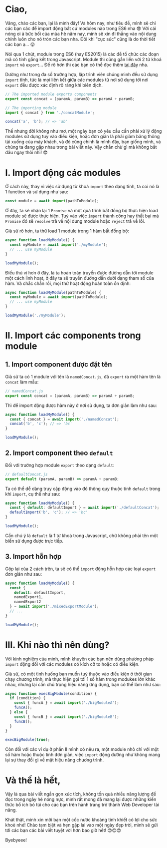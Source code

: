 # Ciao,

Vâng, chào các bạn, lại là mình đây! Và hôm nay, như tiêu đề, mình sẽ chỉ các bạn các để import động bất cứ modules nào trong ES6 nha :sunglasses: Với cái nóng oi ả bức bối của mùa hè năm nay, mình sẽ xin đi thẳng vào nội dung chính luôn cho nó tròn các bạn nha. Đôi khi "cục súc" cũng là do thời tiết các bạn ạ... :stuck_out_tongue_closed_eyes:

Nói qua 1 chút, module trong ES6 (hay ES2015) là các để tổ chức các đoạn mã có tính gắng kết trong Javascript. Module thì cũng gắn liền với 2 từ khoá `import` và `export`... Để rõ hơn thì các bạn có thể đọc thêm [tại đây](https://viblo.asia/p/imports-va-exports-trong-javascript-es6-6J3ZgjyAKmB) nha.

Dường như trong đa số trường hợp, lập trình viên chúng mình đều sử dụng `import` tĩnh, tức là mọi liên kết giữa các modules từ nơi sử dụng tới nơi `export` đều được xác định rõ ràng khi biên dịch.
```js
// The imported module exports components
export const concat = (paramA, paramB) => paramA + paramB;
```
```js
// The importing module
import { concat } from './concatModule';

concat('a', 'b'); // => 'ab'
```

Thế nhưng đời không như mơ, một ngày bạn có yêu cầu cần phải xử lý động modules sử dụng tuỳ vào điều kiện, hoặc đơn giản là phải giảm băng thông tải xuống của máy khách, và đó cũng chính là mình đây, bạn giống mình, và chúng ta đang gặp nhau trong bài viết này. Vậy chần chừ gì mà không bắt đầu ngay thôi nhỉ! :sunglasses:

# I. Import động các modules
Ở cách này, thay vì việc sử dụng từ khoá `import` theo dạng tĩnh, ta coi nó là 1 function và sử dụng như sau:

```js
const module = await import(pathToModule);
```

Ở đây, ta sẽ nhận lại 1 `Promise`  và một quá trình bất đồng bộ thực hiện load module sẽ được thực hiện. Tuỳ vào việc `import` thành công hay thất bại mà `Promise` đó sẽ `resolve` trả về nội dung module hoặc `reject` trả về lỗi.

Giả sử rõ hơn, ta thử load 1 module trong 1 hàm bất đồng bộ:
```js
async function loadMyModule() {
  const myModule = await import('./myModule'); 
  // ... use myModule
}

loadMyModule();
```

Điều thú vị hơn ở đây, là ta hoàn toàn truyền được đường dẫn tới module một cách linh hoạt, ở đây ta sẽ truyền đường dẫn dưới dạng tham số của hàm. Và chắc chắn rồi, mọi thứ hoạt động hoàn toàn ổn định:
```js
async function loadMyModule(pathToModule) {
  const myModule = await import(pathToModule);  
  // ... use myModule
}

loadMyModule('./myModule');
```

# II. Import các components trong module
## 1. Import component được đặt tên
Giả sử ta có 1 module với tên là `namedConcat.js`, đã `export` ra một hàm tên là `concat` làm mẫu:
```js
// namedConcat.js
export const concat = (paramA, paramB) => paramA + paramB;
```

Thì để import động được hàm này ở nơi sử dụng, ta đơn giản làm như sau:
```js
async function loadMyModule() {
  const { concat } = await import('./namedConcat');  
  concat('b', 'c'); // => 'bc'
}

loadMyModule();
```

## 2. Import component theo `default`
Đối với trường hợp module `export` theo dạng `default`:
```js
// defaultConcat.js
export default (paramA, paramB) => paramA + paramB;
```

 Ta có thể dễ dàng truy cập động vào đó thông quy thuộc tính `default` trong khi `import`, cụ thể như sau:
```js
async function loadMyModule() {
  const { default: defaultImport } = await import('./defaultConcat');
  defaultImport('b', 'c'); // => 'bc'
}

loadMyModule();
```

Cần chú ý là `default` là 1 từ khoá trong Javascript, chứ không phải tên một biến sử dụng được trực tiếp.

## 3. Import hỗn hợp
Gộp lại của 2 cách trên, ta sẽ có thể `import` động hỗn hợp các loại `export` đơn giản như sau:
```js
async function loadMyModule() {
  const { 
    default: defaultImport,
    namedExport1,
    namedExport2
  } = await import('./mixedExportModule');
  // ...
}

loadMyModule();
```

# III. Khi nào thì nên dùng?
Với kinh nghiệm của mình, mình khuyên các bạn nên dùng phương pháp `import` động đối với các modules có kích cỡ to hoặc có điều kiện.

Giả sử, có một tình huống bạn muốn tuỳ thuộc vào điều kiện ở thời gian chạy chương trình, mà thực hiện gọi tới 1 số hàm trong modukes lớn khác nhau, nhưng lại cần chú trọng hiệu năng ứng dụng, bạn có thể làm như sau:
```js
async function execBigModule(condition) {
  if (condition) {
    const { funcA } = await import('./bigModuleA');
    funcA();
  } else {
    const { funcB } = await import('./bigModuleB');
    funcB();
  }
}

execBigModule(true);
```

Còn đối với các ví dụ ở phần II mình có nêu ra, một module nhỏ chỉ với một số hàm hoặc thuộc tính đơn giản, việc `import` động dường như không mang lại sự thay đổi gì về mặt hiệu năng chương trình.

# Và thế là hết,

Vậy là qua bài viết ngắn gọn xúc tích, không tốn quá nhiều năng lượng để đọc trong ngày hè nóng nực, mình rất mong đã mang lại được những kiến thức bổ ích bỏ túi cho các bạn trên hành trang trở thành Web Developer tài năng.

Khát thật, mình xin mời bạn một cốc nước khoáng tinh khiết có lợi cho sức khoẻ nhé! Chào tạm biệt và hẹn gặp lại vào một ngày đẹp trời, mình sẽ gửi tới các bạn các bài viết tuyệt vời hơn bao giờ hết! :heart_eyes::heart_eyes::heart_eyes:

Byebyeee!